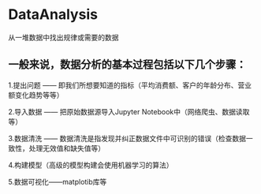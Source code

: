 # DataAnalysis

从一堆数据中找出规律或需要的数据

## 一般来说，数据分析的基本过程包括以下几个步骤：


1.提出问题 —— 即我们所想要知道的指标（平均消费额、客户的年龄分布、营业额变化趋势等等）

2.导入数据 —— 把原始数据源导入Jupyter Notebook中（网络爬虫、数据读取等）

3.数据清洗 —— 数据清洗是指发现并纠正数据文件中可识别的错误（检查数据一致性，处理无效值和缺失值等）

4.构建模型（高级的模型构建会使用机器学习的算法）

5.数据可视化——matplotib库等

